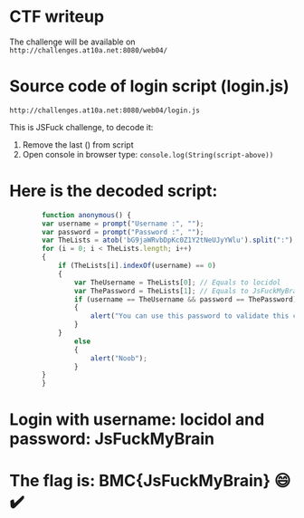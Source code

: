 # CTF writeup
The challenge will be available on `http://challenges.at10a.net:8080/web04/`

# Source code of login script (login.js)
`http://challenges.at10a.net:8080/web04/login.js`

This is JSFuck challenge, to decode it:
1) Remove the last () from script
2) Open console in browser type: `console.log(String(script-above))`

# Here is the decoded script:
```javascript 
		function anonymous() {
    	var username = prompt("Username :", "");     
    	var password = prompt("Password :", "");     
    	var TheLists = atob('bG9jaWRvbDpKc0Z1Y2tNeUJyYWlu').split(":"); // Equals to Array [ "locidol", "JsFuckMyBrain" ]
    	for (i = 0; i < TheLists.length; i++)     
    	{         
    		if (TheLists[i].indexOf(username) == 0)         
    		{             
    			var TheUsername = TheLists[0]; // Equals to locidol            
    			var ThePassword = TheLists[1]; // Equals to JsFuckMyBrain
    			if (username == TheUsername && password == ThePassword)             
    			{                 
    				alert("You can use this password to validate this challenge with BMC{}");             
    			}         
    		}         
    			else         
    			{             
    				alert("Noob");         
    			}     
    	}
		}
```
# Login with username: locidol and password: JsFuckMyBrain
# The flag is: BMC{JsFuckMyBrain} :smile: :heavy_check_mark:
